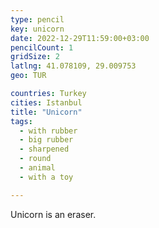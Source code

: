 ```yaml
---
type: pencil
key: unicorn
date: 2022-12-29T11:59:00+03:00
pencilCount: 1
gridSize: 2
latlng: 41.078109, 29.009753
geo: TUR

countries: Turkey
cities: Istanbul
title: "Unicorn"
tags:
  - with rubber
  - big rubber
  - sharpened
  - round
  - animal
  - with a toy

---
```


Unicorn is an eraser.
